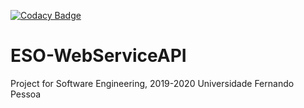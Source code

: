 [![Codacy Badge](https://app.codacy.com/project/badge/Grade/1b6b697226cf421c84457e67b7877d48)](https://www.codacy.com/gh/wiznick79/ESO-WebServiceAPI/dashboard?utm_source=github.com&amp;utm_medium=referral&amp;utm_content=wiznick79/ESO-WebServiceAPI&amp;utm_campaign=Badge_Grade)

# ESO-WebServiceAPI

Project for Software Engineering, 2019-2020
Universidade Fernando Pessoa
